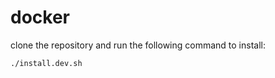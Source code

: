 # docker

clone the repository and run the following command to install:


```bash
./install.dev.sh
```